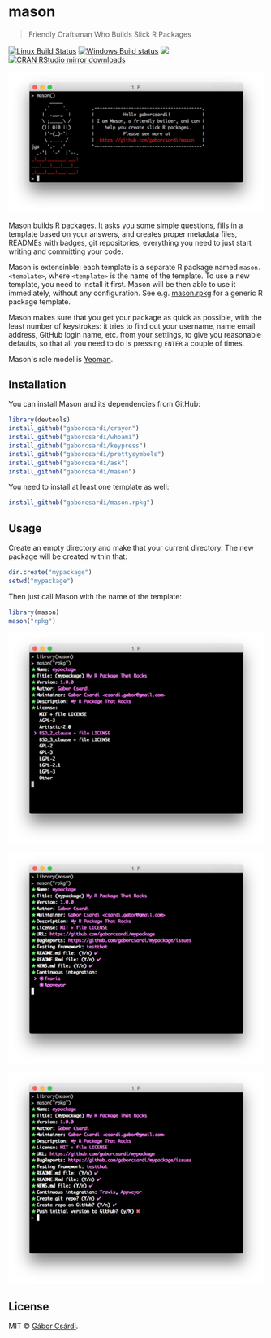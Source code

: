 
# mason

> Friendly Craftsman Who Builds Slick R Packages

[![Linux Build Status](https://travis-ci.org/gaborcsardi/mason.svg?branch=master)](https://travis-ci.org/gaborcsardi/mason)
[![Windows Build status](https://ci.appveyor.com/api/projects/status/github/gaborcsardi/mason?svg=true)](https://ci.appveyor.com/project/gaborcsardi/mason)
[![](http://www.r-pkg.org/badges/version/mason)](http://www.r-pkg.org/pkg/mason)
[![CRAN RStudio mirror downloads](http://cranlogs.r-pkg.org/badges/mason)](http://www.r-pkg.org/pkg/mason)

![](/inst/mason.png)

Mason builds R packages. It asks you some simple questions, fills in a
template based on your answers, and creates proper metadata files, READMEs
with badges, git repositories, everything you need to just start writing
and committing your code.

Mason is extensinble: each template is a separate R package named
`mason.<template>`, where `<template>` is the name of the template. To use
a new template, you need to install it first. Mason will be then able to
use it immediately, without any configuration.  See
e.g. [mason.rpkg](https://github.com/gaborcsardi/mason.rpkg) for a generic
R package template. 

Mason makes sure that you get your package as quick as possible, with the
least number of keystrokes: it tries to find out your username, name email
address, GitHub login name, etc. from your settings, to give you reasonable
defaults, so that all you need to do is pressing `ENTER` a couple of times.

Mason's role model is [Yeoman](http://yeoman.io).

## Installation

You can install Mason and its dependencies from GitHub:

```r
library(devtools)
install_github("gaborcsardi/crayon")
install_github("gaborcsardi/whoami")
install_github("gaborcsardi/keypress")
install_github("gaborcsardi/prettysymbols")
install_github("gaborcsardi/ask")
install_github("gaborcsardi/mason")
```

You need to install at least one template as well:

```r
install_github("gaborcsardi/mason.rpkg")
```

## Usage

Create an empty directory and make that your current directory.
The new package will be created within that:

```r
dir.create("mypackage")
setwd("mypackage")
```

Then just call Mason with the name of the template:

```r
library(mason)
mason("rpkg")
```

![](/inst/mason-1.png)

![](/inst/mason-2.png)

![](/inst/mason-3.png)

## License

MIT © [Gábor Csárdi](https://github.com/gaborcsardi).

